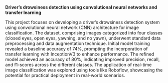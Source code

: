 **Driver’s drowsiness detection using convolutional neural networks and transfer learning**

This project focuses on developing a driver’s drowsiness detection system using convolutional neural network (CNN) architecture for image classification. The dataset, comprising images categorized into four classes (closed eyes, open eyes, yawning, and no yawn), underwent standard data preprocessing and data augmentation technique. Initial model training revealed a baseline accuracy of 74%, prompting the incorporation of transfer learning with InceptionV3 to enhance performance. The refined model achieved an accuracy of 80%, indicating improved precision, recall, and f1-scores across the different classes. The application of real-time image classification was explored using tools like Roboflow, showcasing the potential for practical deployment in real-world scenarios.
